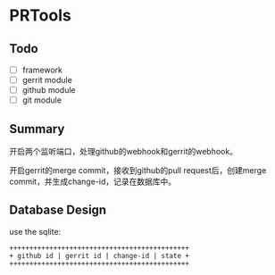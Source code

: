 # PRTools

## Todo

- [ ] framework
- [ ] gerrit module
- [ ] github module
- [ ] git module

## Summary

开启两个监听端口，处理github的webhook和gerrit的webhook。

开启gerrit的merge commit，接收到github的pull request后，创建merge commit，并生成change-id，记录在数据库中。

## Database Design

use the sqlite:

```text
+++++++++++++++++++++++++++++++++++++++++++++
+ github id | gerrit id | change-id | state +
+++++++++++++++++++++++++++++++++++++++++++++
```

```text

```
